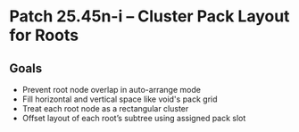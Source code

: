 # Patch 25.45n-i – Cluster Pack Layout for Roots

## Goals
- Prevent root node overlap in auto-arrange mode
- Fill horizontal and vertical space like void's pack grid
- Treat each root node as a rectangular cluster
- Offset layout of each root’s subtree using assigned pack slot
